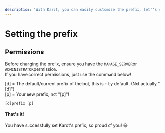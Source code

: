 ```yaml
---
description: 'With Karot, you can easily customize the prefix, let''s see how to do it here!'
---
```


# Setting the prefix

## Permissions

Before changing the prefix, ensure you have the `MANAGE_SERVER`or `ADMINISTRATOR`permission.  
If you have correct permissions, just use the command below!  
  
\[d\] = The default/current prefix of the bot, this is `+` by default. \(Not actually "\[d\]"\)  
\[p\] = Your new prefix, not "\[p\]"!

```javascript
[d]prefix [p]
```

#### That's it!

You have successfully set Karot's prefix, so proud of you! 😃

